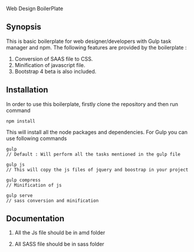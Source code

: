 Web Design BoilerPlate

Synopsis
------------------------

This is basic boilerplate for web designer/developers with Gulp task manager and npm. The following
features are provided by the boilerplate :

1. Conversion of SAAS file to CSS.
2. Minification of javascript file.
3. Bootstrap 4 beta is also included.

Installation
------------------------

In order to use this boilerplate, firstly clone the repository and then run command

	npm install

This will install all the node packages and dependencies. For Gulp you can use following commands
   
    gulp    
    // Default : Will perform all the tasks mentioned in the gulp file

    gulp js
    // This will copy the js files of jquery and boostrap in your project

    gulp compress
    // Minification of js

    gulp serve
    // sass conversion and minification


Documentation
-------------------------

1. All the Js file should be in amd folder

2. All SASS file should be in sass folder



